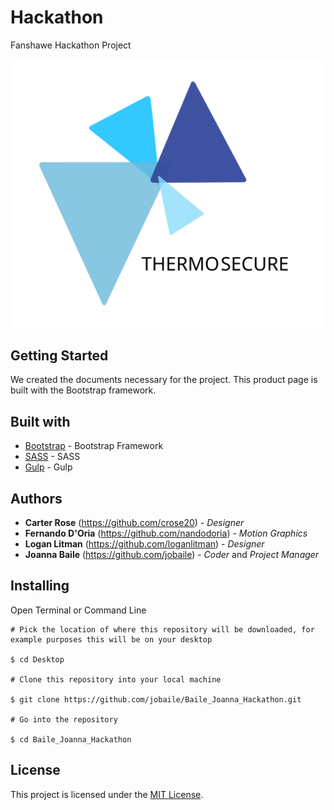 # Hackathon
Fanshawe Hackathon Project

![logo](https://github.com/jobaile/Baile_Joanna_Hackathon/blob/master/images/midterm-logo.svg)

## Getting Started
We created the documents necessary for the project.
This product page is built with the Bootstrap framework.

## Built with
* [Bootstrap](https://getbootstrap.com/) - Bootstrap Framework
* [SASS](https://sass-lang.com/) - SASS
* [Gulp](https://gulpjs.com/) - Gulp

## Authors
* **Carter Rose** (https://github.com/crose20) - *Designer*
* **Fernando D'Oria** (https://github.com/nandodoria) - *Motion Graphics*
* **Logan Litman** (https://github.com/loganlitman) - *Designer* 
* **Joanna Baile** (https://github.com/jobaile) - *Coder* and *Project Manager*

## Installing

Open Terminal or Command Line

```
# Pick the location of where this repository will be downloaded, for example purposes this will be on your desktop

$ cd Desktop

# Clone this repository into your local machine

$ git clone https://github.com/jobaile/Baile_Joanna_Hackathon.git

# Go into the repository

$ cd Baile_Joanna_Hackathon

```

## License

This project is licensed under the [MIT License](https://opensource.org/licenses/MIT/).

